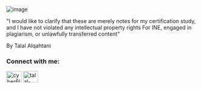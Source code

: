 
![image](https://github.com/cyber6l/eCTHP/assets/131306259/f571fae5-6b02-4a87-8c91-808f3b1af1d5)




"I would like to clarify that these are merely notes for my certification study, and I have not violated any intellectual property rights For INE, engaged in plagiarism, or unlawfully transferred content"
 
 By Talal Alqahtani


<h3 align="left">Connect with me:</h3>
<p align="left">
<a href="https://twitter.com/cyber6l" target="blank"><img align="center" src="https://raw.githubusercontent.com/rahuldkjain/github-profile-readme-generator/master/src/images/icons/Social/twitter.svg" alt="cyber6l" height="30" width="40" /></a>
<a href="https://linkedin.com/in/talal-alqahtani-b757b1269" target="blank"><img align="center" src="https://raw.githubusercontent.com/rahuldkjain/github-profile-readme-generator/master/src/images/icons/Social/linked-in-alt.svg" alt="talal-alqahtani-b757b1269" height="30" width="40" /></a>
</p>




